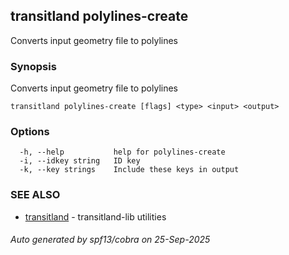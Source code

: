 ## transitland polylines-create

Converts input geometry file to polylines

### Synopsis

Converts input geometry file to polylines



```
transitland polylines-create [flags] <type> <input> <output>
```

### Options

```
  -h, --help           help for polylines-create
  -i, --idkey string   ID key
  -k, --key strings    Include these keys in output
```

### SEE ALSO

* [transitland](transitland.md)	 - transitland-lib utilities

###### Auto generated by spf13/cobra on 25-Sep-2025
